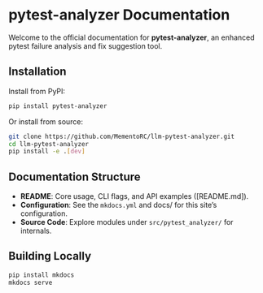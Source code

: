 # pytest-analyzer Documentation

Welcome to the official documentation for **pytest-analyzer**, an enhanced pytest failure analysis and fix suggestion tool.

## Installation

Install from PyPI:
```bash
pip install pytest-analyzer
```

Or install from source:
```bash
git clone https://github.com/MementoRC/llm-pytest-analyzer.git
cd llm-pytest-analyzer
pip install -e .[dev]
```

## Documentation Structure

- **README**: Core usage, CLI flags, and API examples ([README.md]).
- **Configuration**: See the `mkdocs.yml` and docs/ for this site’s configuration.
- **Source Code**: Explore modules under `src/pytest_analyzer/` for internals.

## Building Locally

```bash
pip install mkdocs
mkdocs serve
```

